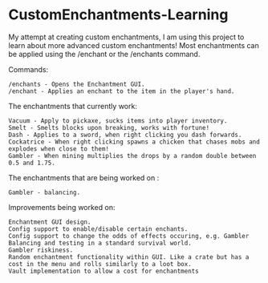 # CustomEnchantments-Learning
My attempt at creating custom enchantments, I am using this project to learn about more advanced custom enchantments!
Most enchantments can be applied using the /enchant or the /enchants command. 

Commands:
    
    /enchants - Opens the Enchantment GUI.
    /enchant - Applies an enchant to the item in the player's hand.

The enchantments that currently work:

    Vacuum - Apply to pickaxe, sucks items into player inventory.
    Smelt - Smelts blocks upon breaking, works with fortune!
    Dash - Applies to a sword, when right clicking you dash forwards.
    Cockatrice - When right clicking spawns a chicken that chases mobs and explodes when close to them!
    Gambler - When mining multiplies the drops by a random double between 0.5 and 1.75.

The enchantments that are being worked on :

    Gambler - balancing.

Improvements being worked on:
    
    Enchantment GUI design.
    Config support to enable/disable certain enchants.
    Config support to change the odds of effects occuring, e.g. Gambler
    Balancing and testing in a standard survival world.
    Gambler riskiness.
    Random enchantment functionality within GUI. Like a crate but has a cost in the menu and rolls similarly to a loot box.
    Vault implementation to allow a cost for enchantments
    
